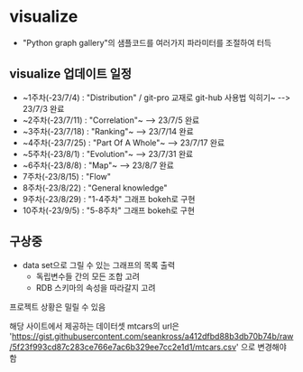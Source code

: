 # visualize
- "Python graph gallery"의 샘플코드를 여러가지 파라미터를 조절하여 터득

## visualize 업데이트 일정
- ~1주차(-23/7/4) : "Distribution" / git-pro 교재로 git-hub 사용법 익히기~  --> 23/7/3 완료
- ~2주차(-23/7/11) : "Correlation"~ --> 23/7/5 완료
- ~3주차(-23/7/18) : "Ranking"~ --> 23/7/14 완료
- ~4주차(-23/7/25) : "Part Of A Whole"~ --> 23/7/17 완료
- ~5주차(-23/8/1) : "Evolution"~ --> 23/7/31 완료
- ~6주차(-23/8/8) : "Map"~ --> 23/8/7 완료
- 7주차(-23/8/15) : "Flow"
- 8주차(-23/8/22) : "General knowledge"
- 9주차(-23/8/29) : "1-4주차" 그래프 bokeh로 구현
- 10주차(-23/9/5) : "5-8주차" 그래프 bokeh로 구현

## 구상중
- data set으로 그릴 수 있는 그래프의 목록 출력
  - 독립변수들 간의 모든 조합 고려
  - RDB 스키마의 속성을 따라갈지 고려

프로젝트 상황은 밀릴 수 있음

해당 사이트에서 제공하는 데이터셋 mtcars의 url은
'https://gist.githubusercontent.com/seankross/a412dfbd88b3db70b74b/raw/5f23f993cd87c283ce766e7ac6b329ee7cc2e1d1/mtcars.csv' 으로 변경해야함
